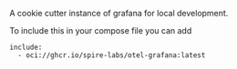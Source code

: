 A cookie cutter instance of grafana for local development.

To include this in your compose file you can add

```
include:
  - oci://ghcr.io/spire-labs/otel-grafana:latest

```
